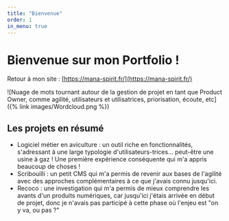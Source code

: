 ```yaml
---
title: "Bienvenue"
order: 1
in_menu: true
---
```

# Bienvenue sur mon Portfolio !
Retour à mon site : [https://mana-spirit.fr/](https://mana-spirit.fr/) 

![Nuage de mots tournant autour de la gestion de projet en tant que Product Owner, comme agilité, utilisateurs et utilisatrices, priorisation, écoute, etc]({% link images/Wordcloud.png %}) 


## Les projets en résumé
- Logiciel métier en aviculture : un outil riche en fonctionnalités, s'adressant à une large typologie d'utilisateurs-trices... peut-être une usine à gaz ! Une première expérience conséquente qui m'a appris beaucoup de choses !
- Scribouilli : un petit CMS qui m'a permis de revenir aux bases de l'agilité avec des approches complémentaires à ce que j'avais connu jusqu'ici.
- Recoco : une investigation qui m'a permis de mieux comprendre les avants d'un produits numériques, car jusqu'ici j'étais arrivée en début de projet, donc je n'avais pas participé à cette phase où l'enjeu est "on y va, ou pas ?" 